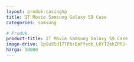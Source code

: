 ```yaml
---
layout: produk-casinghp
title: IT Movie Samsung Galaxy S9 Case
categories: samsung

# Produk
product-title: IT Movie Samsung Galaxy S9 Case
image-drive: 1pSu95d17TP6rBoFfvdb_L0YT2ehZPRJ-
harga: 90000
---
```

